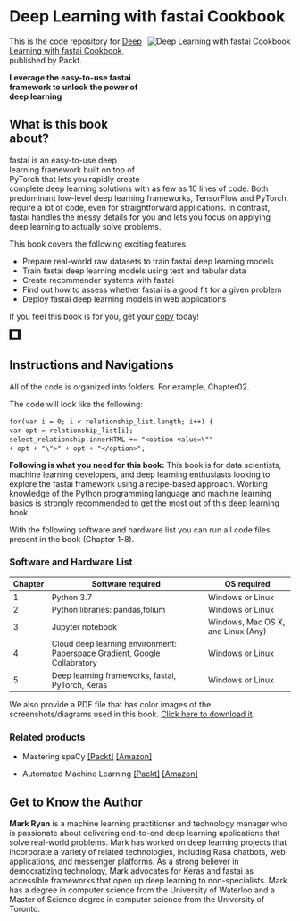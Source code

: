 # Deep Learning with fastai Cookbook

<a href="https://www.packtpub.com/product/deep-learning-with-fastai-cookbook/9781800208100"><img src="https://static.packt-cdn.com/products/9781800208100/cover/smaller" alt=" Deep Learning with fastai Cookbook" height="256px" align="right"></a>

This is the code repository for [ Deep Learning with fastai Cookbook](https://www.packtpub.com/product/deep-learning-with-fastai-cookbook/9781800208100), published by Packt.

**Leverage the easy-to-use fastai framework to unlock the power of deep learning**

## What is this book about?
fastai is an easy-to-use deep learning framework built on top of PyTorch that lets you rapidly create complete deep learning solutions with as few as 10 lines of code. Both predominant low-level deep learning frameworks, TensorFlow and PyTorch, require a lot of code, even for straightforward applications. In contrast, fastai handles the messy details for you and lets you focus on applying deep learning to actually solve problems.

This book covers the following exciting features:
* Prepare real-world raw datasets to train fastai deep learning models
* Train fastai deep learning models using text and tabular data
* Create recommender systems with fastai
* Find out how to assess whether fastai is a good fit for a given problem
* Deploy fastai deep learning models in web applications

If you feel this book is for you, get your [copy](https://www.amazon.com/dp/1800208103) today!

<a href="https://www.packtpub.com/?utm_source=github&utm_medium=banner&utm_campaign=GitHubBanner"><img src="https://raw.githubusercontent.com/PacktPublishing/GitHub/master/GitHub.png" 
alt="https://www.packtpub.com/" border="5" /></a>


## Instructions and Navigations
All of the code is organized into folders. For example, Chapter02.

The code will look like the following:
```
for(var i = 0; i < relationship_list.length; i++) {
var opt = relationship_list[i];
select_relationship.innerHTML += "<option value=\""
+ opt + "\">" + opt + "</option>";
```

**Following is what you need for this book:**
This book is for data scientists, machine learning developers, and deep learning enthusiasts looking to explore the fastai framework using a recipe-based approach. Working knowledge of the Python programming language and machine learning basics is strongly recommended to get the most out of this deep learning book.

With the following software and hardware list you can run all code files present in the book (Chapter 1-8).

### Software and Hardware List

| Chapter  | Software required                   | OS required                        |
| -------- | ------------------------------------| -----------------------------------|
| 1        | Python 3.7                    | Windows or Linux |
| 2        | Python libraries: pandas,folium           | Windows or Linux |
| 3        | Jupyter notebook           | Windows, Mac OS X, and Linux (Any) |
| 4        | Cloud deep learning environment: Paperspace Gradient, Google Collabratory          |Windows or Linux |
| 5        | Deep learning frameworks, fastai, PyTorch, Keras            | Windows or Linux |

We also provide a PDF file that has color images of the screenshots/diagrams used in this book. [Click here to download it](http://www.packtpub.com/sites/default/files/downloads/Bookname_ColorImages.pdf).

### Related products <Other books you may enjoy>
* Mastering spaCy [[Packt]](https://www.packtpub.com/networking-and-servers/linux-powerful-server-administration?utm_source=github&utm_medium=repository&utm_campaign=9781788293778) [[Amazon]](https://www.amazon.com/dp/1800567685)

* Automated Machine Learning [[Packt]](https://www.packtpub.com/product/automated-machine-learning/9781800567689) [[Amazon]](https://www.amazon.com/dp/1800567685)

## Get to Know the Author
**Mark Ryan**
is a machine learning practitioner and technology manager who is passionate about delivering end-to-end deep learning applications that solve real-world problems. Mark has worked on deep learning projects that incorporate a variety of related technologies, including Rasa chatbots, web applications, and messenger platforms. As a strong believer in democratizing technology, Mark advocates for Keras and fastai as accessible frameworks that open up deep learning to non-specialists. Mark has a degree in computer science from the University of Waterloo and a Master of Science degree in computer science from the University of Toronto.




